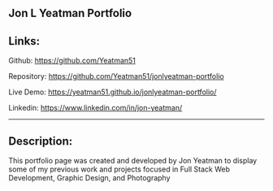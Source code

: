 ## Jon L Yeatman Portfolio

## Links:

Github: https://github.com/Yeatman51

Repository: https://github.com/Yeatman51/jonlyeatman-portfolio

Live Demo: https://yeatman51.github.io/jonlyeatman-portfolio/

Linkedin: https://www.linkedin.com/in/jon-yeatman/

---

## Description:
This portfolio page was created and developed by Jon Yeatman to display some of my previous work and projects focused in Full Stack Web Development, Graphic Design, and Photography

